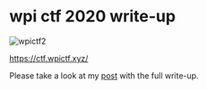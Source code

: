 # wpi ctf 2020 write-up

![wpictf2](https://user-images.githubusercontent.com/17437230/79929687-d4a8bb80-841c-11ea-8c9d-53be4fb85c85.png)

https://ctf.wpictf.xyz/

Please take a look at my [post](https://medium.com/@cxzero/wpi-ctf-2020-write-up-e50f8df5bcbd) with the full write-up.
